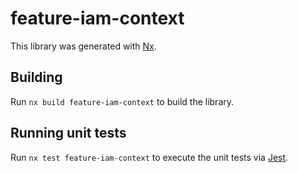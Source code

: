 # feature-iam-context

This library was generated with [Nx](https://nx.dev).

## Building

Run `nx build feature-iam-context` to build the library.

## Running unit tests

Run `nx test feature-iam-context` to execute the unit tests via [Jest](https://jestjs.io).
